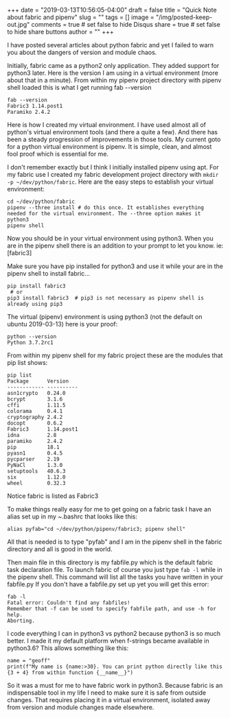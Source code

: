 +++
date = "2019-03-13T10:56:05-04:00"
draft = false
title = "Quick Note about fabric and pipenv"
slug = ""
tags = []
image = "/img/posted-keep-out.jpg"
comments = true	# set false to hide Disqus
share = true	# set false to hide share buttons
author = ""
+++


I have posted several articles about python fabric and yet I failed to warn you about the dangers of
version and module chaos.

Initially, fabric came as a python2 only application. They added support for python3 later. Here is the version
I am using in a virtual environment (more about that in a minute). From within my pipenv project directory with pipenv shell loaded
this is what I get running fab --version

```
fab --version
Fabric3 1.14.post1
Paramiko 2.4.2
```
Here is how I created my virtual environment. I have used almost all of python's virtual environment tools (and there a quite a few).
And there has been a steady progression of improvements in those tools. My current goto for a python virtual environment is pipenv.
It is simple, clean, and almost fool proof which is essential for me. 

<!--more-->

I don't remember exactly but I think I initially installed pipenv using apt. For my fabric use I created my fabric development project
directory with `mkdir -p ~/dev/python/fabric`. Here are the easy steps to establish your virtual environment:
```
cd ~/dev/python/fabric
pipenv --three install # do this once. It establishes everything needed for the virtual environment. The --three option makes it python3
pipenv shell
```
Now you should be in your virtual environment using python3. When you are in the pipenv shell there is an addition to your prompt to let you
know. ie: [fabric3]

Make sure you have pip installed for python3 and use it while your are in the pipenv shell to install fabric...
```
pip install fabric3
 # or
pip3 install fabric3  # pip3 is not necessary as pipenv shell is already using pip3
```

The virtual (pipenv) environment is using python3 (not the default on ubuntu 2019-03-13) here is your proof:
```
python --version
Python 3.7.2rc1
```

From within my pipenv shell for my fabric project these are the modules that pip list shows:
```
pip list
Package      Version   
------------ ----------
asn1crypto   0.24.0    
bcrypt       3.1.6     
cffi         1.11.5    
colorama     0.4.1     
cryptography 2.4.2     
docopt       0.6.2     
Fabric3      1.14.post1
idna         2.8       
paramiko     2.4.2     
pip          18.1      
pyasn1       0.4.5     
pycparser    2.19      
PyNaCl       1.3.0     
setuptools   40.6.3    
six          1.12.0    
wheel        0.32.3    
```
Notice fabric is listed as Fabric3

To make things really easy for me to get going on a fabric task I have an alias set up in my ~.bashrc that looks like this:
```
alias pyfab="cd ~/dev/python/pipenv/fabric3; pipenv shell"
```

All that is needed is to type "pyfab" and I am in the pipenv shell in the fabric directory and all is good in the world.

Then main file in this directory is my fabfile.py which is the default fabric task declaration file.
To launch fabric of course you just type `fab -l` while in the pipenv shell. This command will list all the tasks you have written in
your fabfile.py If you don't have a fabfile.py set up yet you will get this error:
```
fab -l
Fatal error: Couldn't find any fabfiles!
Remember that -f can be used to specify fabfile path, and use -h for help.
Aborting.
```

I code everything I can in python3 vs python2 because python3 is so much better. I made it my default platform when f-strings
became available in python3.6? This allows something like this:
```
name = "geoff"
print(f"My name is {name:>30}. You can print python directly like this {3 + 4} from within function {__name__}")
```

So it was a must for me to have fabric work in python3. Because fabric is an indispensable tool in my life I need to make sure it is safe
from outside changes. That requires placing it in a virtual environment, isolated away from version and module changes made elsewhere.

